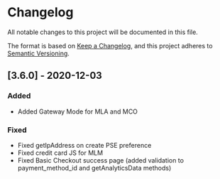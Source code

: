 # Changelog

All notable changes to this project will be documented in this file.

The format is based on [Keep a Changelog](https://keepachangelog.com/en/1.0.0/),
and this project adheres to [Semantic Versioning](https://semver.org/spec/v2.0.0.html).

## [3.6.0] - 2020-12-03

### Added
- Added Gateway Mode for MLA and MCO

### Fixed
- Fixed getIpAddress on create PSE preference
- Fixed credit card JS for MLM
- Fixed Basic Checkout success page (added validation to payment_method_id and getAnalyticsData methods)